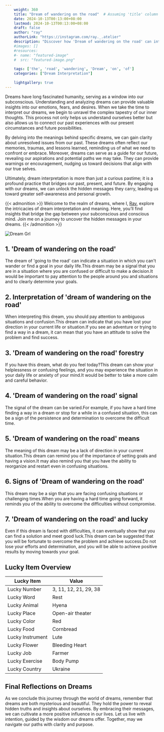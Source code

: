 ```yaml
---
    weight: 360
    title: "Dream of wandering on the road"  # Assuming 'title' column exists
    date: 2024-10-13T00:13:00+08:00
    lastmod: 2024-10-13T00:13:00+08:00
    draft: false
    author: "ray"
    authorLink: "https://instagram.com/ray._.atelier"
    description: "Discover how 'Dream of wandering on the road' can interpret your future and uncover its significant meanings in your life."
    #images: []
    #resources:
    #- name: "featured-image"
    #  src: "featured-image.png"
    
    tags: ['the', 'road', 'wandering', 'Dream', 'on', 'of']
    categories: ["Dream Interpretation"]
    
    lightgallery: true
---
```

    
Dreams have long fascinated humanity, serving as a window into our subconscious. Understanding and analyzing dreams can provide valuable insights into our emotions, fears, and desires. When we take the time to interpret our dreams, we begin to unravel the complex tapestry of our inner thoughts. This process not only helps us understand ourselves better but also allows us to connect our past experiences with our present circumstances and future possibilities.

By delving into the meanings behind specific dreams, we can gain clarity about unresolved issues from our past. These dreams often reflect our memories, traumas, and lessons learned, reminding us of what we need to confront or embrace. Moreover, dreams can serve as a guide for our future, revealing our aspirations and potential paths we may take. They can provide warnings or encouragement, nudging us toward decisions that align with our true selves.

Ultimately, dream interpretation is more than just a curious pastime; it is a profound practice that bridges our past, present, and future. By engaging with our dreams, we can unlock the hidden messages they carry, leading us toward greater self-awareness and personal growth.

{{< admonition >}}
Welcome to the realm of dreams, where I, [Ray](https://instagram.com/ray._.atelier), explore the intricacies of dream interpretation and meaning. Here, you’ll find insights that bridge the gap between your subconscious and conscious mind. Join me on a journey to uncover the hidden messages in your dreams.
{{< /admonition >}}

![Dream Grl](https://cdn.pixabay.com/photo/2017/11/02/03/35/gothic-2910057_1280.jpg "Dream Grl")

## 1. 'Dream of wandering on the road'
The dream of 'going to the road' can indicate a situation in which you can't wander or find a goal in your daily life.This dream may be a signal that you are in a situation where you are confused or difficult to make a decision.It would be important to pay attention to the people around you and situations and to clearly determine your goals.

## 2. Interpretation of 'dream of wandering on the road'
When interpreting this dream, you should pay attention to ambiguous situations and confusion.This dream can indicate that you have lost your direction in your current life or situation.If you see an adventure or trying to find a way in a dream, it can mean that you have an attitude to solve the problem and find success.

## 3. 'Dream of wandering on the road' forestry
If you have this dream, what do you feel today?This dream can show your helplessness or confusing feelings, and you may experience the situation in your daily life or anxiety of your mind.It would be better to take a more calm and careful behavior.

## 4. 'Dream of wandering on the road' signal
The signal of the dream can be varied.For example, if you have a hard time finding a way in a dream or stop for a while in a confused situation, this can be a sign of the persistence and determination to overcome the difficult time.

## 5. 'Dream of wandering on the road' means
The meaning of this dream may be a lack of direction in your current situation.This dream can remind you of the importance of setting goals and having a vision.It may also remind you that you have the ability to reorganize and restart even in confusing situations.

## 6. Signs of 'Dream of wandering on the road'
This dream may be a sign that you are facing confusing situations or challenging times.When you are having a hard time going forward, it reminds you of the ability to overcome the difficulties without compromise.

## 7. 'Dream of wandering on the road' and lucky
Even if this dream is faced with difficulties, it can eventually show that you can find a solution and meet good luck.This dream can be suggested that you will be fortunate to overcome the problem and achieve success.Do not lose your efforts and determination, and you will be able to achieve positive results by moving towards your goal.

## Lucky Item Overview
| Lucky Item          | Value              |
|---------------|--------------------|
| Lucky Number        | 3, 11, 12, 21, 29, 38  |
| Lucky Word          | Rest |
| Lucky Animal        | Hyena |
| Lucky Place         | Open-air theater     |
| Lucky Color         | Red     |
| Lucky Food          | Cornbread      |
| Lucky Instrument    | Lute |
| Lucky Flower        | Bleeding Heart    |
| Lucky Job           | Farmer       |
| Lucky Exercise      | Body Pump  |
| Lucky Country       | Ukraine    |


##  Final Reflections on Dreams

As we conclude this journey through the world of dreams, remember that dreams are both mysterious and beautiful. They hold the power to reveal hidden truths and insights about ourselves. By embracing their messages, we can cultivate a more positive influence in our lives. Let us live with intention, guided by the wisdom our dreams offer. Together, may we navigate our paths with clarity and purpose.
